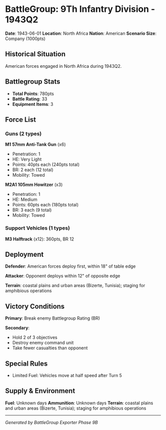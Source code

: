 # BattleGroup: 9Th Infantry Division - 1943Q2

**Date**: 1943-06-01
**Location**: North Africa
**Nation**: American
**Scenario Size**: Company (1000pts)

## Historical Situation

American forces engaged in North Africa during 1943Q2.

## Battlegroup Stats

- **Total Points**: 780pts
- **Battle Rating**: 33
- **Equipment Items**: 3

## Force List

### Guns (2 types)

**M1 57mm Anti-Tank Gun** (x6)
- Penetration: 1
- HE: Very Light
- Points: 40pts each (240pts total)
- BR: 2 each (12 total)
- Mobility: Towed

**M2A1 105mm Howitzer** (x3)
- Penetration: 1
- HE: Medium
- Points: 60pts each (180pts total)
- BR: 3 each (9 total)
- Mobility: Towed

### Support Vehicles (1 types)

**M3 Halftrack** (x12): 360pts, BR 12

## Deployment

**Defender**: American forces deploy first, within 18" of table edge

**Attacker**: Opponent deploys within 12" of opposite edge

**Terrain**: coastal plains and urban areas (Bizerte, Tunisia); staging for amphibious operations

## Victory Conditions

**Primary**: Break enemy Battlegroup Rating (BR)

**Secondary**:
- Hold 2 of 3 objectives
- Destroy enemy command unit
- Take fewer casualties than opponent

## Special Rules

- Limited Fuel: Vehicles move at half speed after Turn 5

## Supply & Environment

**Fuel**: Unknown days
**Ammunition**: Unknown days
**Terrain**: coastal plains and urban areas (Bizerte, Tunisia); staging for amphibious operations

---

*Generated by BattleGroup Exporter Phase 9B*

